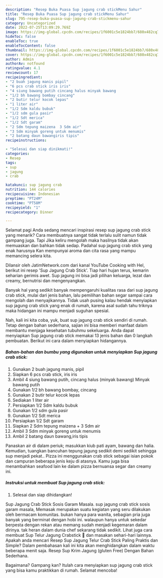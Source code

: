 ```yaml
---
description: "Resep Buka Puasa Sup jagung crab stickMenu Sahur"
title: "Resep Buka Puasa Sup jagung crab stickMenu Sahur"
slug: 795-resep-buka-puasa-sup-jagung-crab-stickmenu-sahur
category: Uncategorized
date: 2022-07-25T13:09:29.769Z
image: https://img-global.cpcdn.com/recipes/1f6001c5e1824bb7/680x482cq70/sup-jagung-crab-stick-foto-resep-utama.jpg
hideToc: false
enableToc: true
enableTocContent: false
thumbnail: https://img-global.cpcdn.com/recipes/1f6001c5e1824bb7/680x482cq70/sup-jagung-crab-stick-foto-resep-utama.jpg
cover: https://img-global.cpcdn.com/recipes/1f6001c5e1824bb7/680x482cq70/sup-jagung-crab-stick-foto-resep-utama.jpg
author: Admin
authorAv: notfound
ratingvalue: 4.1
reviewcount: 17
recipeingredient:
- "2 buah jagung manis pipil"
- "6 pcs crab stick iris iris"
- "4 siung bawang putih cincang halus minyak bawang                      Minyak bawang putih"
- "1/2 bh bawang bombay cincang"
- "2 butir telur kocok lepas"
- "1 liter air"
- "1/2 Sdm kaldu bubuk"
- "1/2 sdm gula pasir"
- "1/2 Sdt merica"
- "1/2 Sdt garam"
- "2 Sdm tepung maizena  3 Sdm air"
- "3 Sdm minyak goreng untuk menumis"
- "2 batang daun bawangiris tipis"
recipeinstructions:

- "Selesai dan siap dinikmati!"
categories:
- Resep
tags:
- sup
- jagung
- crab

katakunci: sup jagung crab 
nutrition: 144 calories
recipecuisine: Indonesian
preptime: "PT24M"
cooktime: "PT58M"
recipeyield: "1"
recipecategory: Dinner

---
```



Selamat pagi Anda sedang mencari inspirasi resep sup jagung crab stick yang menarik? Cara membuatnya sangat tidak terlalu sulit namun tidak gampang juga. Tapi Jika keliru mengolah maka hasilnya tidak akan memuaskan dan bahkan tidak sedap. Padahal sup jagung crab stick yang enak harusnya Kan mempunyai aroma dan cita rasa yang mampu memancing selera kita.


Dilansir oleh JatimNetwork.com dari kanal YouTube Cooking with Hel, berikut ini resep &#39;Sup Jagung Crab Stick&#39;. Tiap hari hujan terus, kemarin seharian gerimis awet. Sup jagung ini bisa jadi pilihan keluarga, lezat dan creamy, bernutrisi dan mengenyangkan.

Banyak hal yang sedikit banyak mempengaruhi kualitas rasa dari sup jagung crab stick, mulai dari jenis bahan, lalu pemilihan bahan segar sampai cara mengolah dan menyajikannya. Tidak usah pusing kalau hendak menyiapkan sup jagung crab stick yang enak di rumah, karena asal sudah tahu triknya maka hidangan ini mampu menjadi suguhan spesial.


Nah, kali ini kita coba, yuk, buat sup jagung crab stick sendiri di rumah. Tetap dengan bahan sederhana, sajian ini bisa memberi manfaat dalam membantu menjaga kesehatan tubuhmu sekeluarga. Anda dapat menyiapkan Sup jagung crab stick memakai 13 jenis bahan dan 0 langkah pembuatan. Berikut ini cara dalam menyiapkan hidangannya.

<!--inarticleads1-->

##### Bahan-bahan dan bumbu yang digunakan untuk menyiapkan Sup jagung crab stick:

1. Gunakan 2 buah jagung manis, pipil
1. Siapkan 6 pcs crab stick, iris iris
1. Ambil 4 siung bawang putih, cincang halus (minyak bawang)                      Minyak bawang putih
1. Gunakan 1/2 bh bawang bombay, cincang
1. Gunakan 2 butir telur kocok lepas
1. Sediakan 1 liter air
1. Persiapkan 1/2 Sdm kaldu bubuk
1. Gunakan 1/2 sdm gula pasir
1. Gunakan 1/2 Sdt merica
1. Persiapkan 1/2 Sdt garam
1. Siapkan 2 Sdm tepung maizena + 3 Sdm air
1. Ambil 3 Sdm minyak goreng untuk menumis
1. Ambil 2 batang daun bawang,iris tipis


Panaskan air di dalam periuk; masukkan kiub pati ayam, bawang dan halia. Kemudian, tuangkan bancuhan tepung jagung sedikit demi sedikit sehingga sup menjadi pekat.. Pizza ini menggunakan crab stick sebagai isian pokok dan campuran beberapa jenis keju di atasnya. Kamu juga bisa menambahkan seafood lain ke dalam pizza bernuansa segar dan creamy ini. 

<!--inarticleads2-->

##### Instruksi untuk membuat Sup jagung crab stick:


1. Selesai dan siap dihidangkan!

Sup Jagung Crab Stick Sosis Garam Masala. sup jagung crab stick sosis garam masala, Memasak merupakan suatu kegiatan yang seru dilakukan oleh bermacam komunitas. bukan hanya para wanita, sebagian pria juga banyak yang berminat dengan hobi ini. walaupun hanya untuk sekedar berpesta dengan rekan atau memang sudah menjadi kegemaran dalam dirinya. tak heran dalam dunia chef sekarang tidak sedikit. Lihat juga cara membuat Sup Telur Jagung Crabstick 🍲 dan masakan sehari-hari lainnya. Apakah anda mencari Resep Sup Jagung Telur Crab Stick Paling Praktis dan Simple? Dalam pembahasan kali ini kita akan menghidangkan dalam waktu beberapa menit saja. Resep Sup Krim Jagung (gluten Free) Dengan Bahan Sederhana. 

Bagaimana? Gampang kan? Itulah cara menyiapkan sup jagung crab stick yang bisa kamu praktikkan di rumah. Selamat mencoba!
